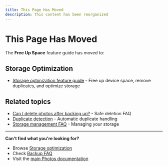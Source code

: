 ```yaml
---
title: This Page Has Moved
description: This content has been reorganized
---
```


# This Page Has Moved

The **Free Up Space** feature guide has moved to:

## Storage Optimization

- [Storage optimization feature guide](/photos/features/albums-and-organization/storage-optimization) - Free up device space, remove duplicates, and optimize storage

## Related topics

- [Can I delete photos after backing up?](/photos/faq/backup-and-sync#free-up-space-after-backup) - Safe deletion FAQ
- [Duplicate detection](/photos/features/backup-and-sync/duplicate-detection) - Automatic duplicate handling
- [Storage management FAQ](/photos/faq/albums-and-organization#storage-management) - Managing your storage

---

**Can't find what you're looking for?**

- Browse [Storage optimization](/photos/features/albums-and-organization/storage-optimization)
- Check [Backup FAQ](/photos/faq/backup-and-sync)
- Visit the [main Photos documentation](/photos/)
